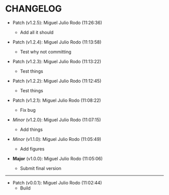 # CHANGELOG

- Patch (v1.2.5): Miguel Julio Rodo (11:26:36)
  - Add all it should
- Patch (v1.2.4): Miguel Julio Rodo (11:13:58)
  - Test why not committing
- Patch (v1.2.3): Miguel Julio Rodo (11:13:22)
  - Test things
- Patch (v1.2.2): Miguel Julio Rodo (11:12:45)
  - Test things
- Patch (v1.2.1): Miguel Julio Rodo (11:08:22)
  - Fix bug
- *Minor* (v1.2.0): Miguel Julio Rodo (11:07:15)
  - Add things

- *Minor* (v1.1.0): Miguel Julio Rodo (11:05:49)
  - Add figures

- **Major** (v1.0.0): Miguel Julio Rodo (11:05:06)
  - Submit final version

___

- Patch (v0.0.1): Miguel Julio Rodo (11:02:44)
  - Build

